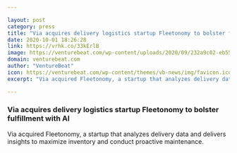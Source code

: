 ```yaml
---

layout: post
category: press
title: "Via acquires delivery logistics startup Fleetonomy to bolster fulfillment with AI"
date: 2020-10-01 18:26:28
link: https://vrhk.co/33kErlB
image: https://venturebeat.com/wp-content/uploads/2020/09/232a9c02-eb55-4af8-be59-38fb161b1f93-e1601359046546.png?w=1200&strip=all
domain: venturebeat.com
author: "VentureBeat"
icon: https://venturebeat.com/wp-content/themes/vb-news/img/favicon.ico
excerpt: "Via acquired Fleetonomy, a startup that analyzes delivery data and delivers insights to maximize inventory and conduct proactive maintenance."

---
```


### Via acquires delivery logistics startup Fleetonomy to bolster fulfillment with AI

Via acquired Fleetonomy, a startup that analyzes delivery data and delivers insights to maximize inventory and conduct proactive maintenance.